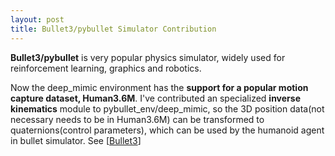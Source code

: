 ```yaml
---
layout: post
title: Bullet3/pybullet Simulator Contribution
---
```


**Bullet3/pybullet** is very popular physics simulator, widely used for reinforcement learning, graphics and robotics. 

Now the deep_mimic environment has the **support for a popular motion capture dataset, Human3.6M**. I've contributed an specialized **inverse kinematics** module to pybullet_env/deep_mimic, so the 3D position data(not necessary needs to be in Human3.6M) can be transformed to quaternions(control parameters), which can be used by the humanoid agent in bullet simulator. See [[Bullet3](https://github.com/bulletphysics/bullet3/pull/2105)]
